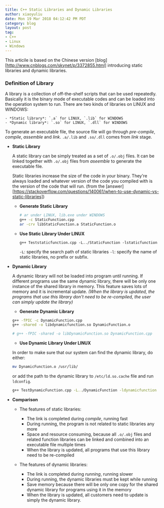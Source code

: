 ```yaml
---
title: C++ Static Libraries and Dynamic Libraries 
author: xiaoyuliu
date: Mon 19 Mar 2018 04:12:42 PM PDT
category: blog
layout: post
tag:
- C++
- Linux
- Windows
---
```


This articile is based on the Chinese version [blog][http://www.cnblogs.com/skynet/p/3372855.html] introducing static libraries and dynamic libraries.

### Definition of Library

A library is a collection of off-the-shelf scripts that can be used repeatedly. Basically it is the binary mode of executable codes and can be loaded into the operation system to run. There are two kinds of libraries on LINUX and WINDOWS:
    
    - *Static library*: `.a` for LINUX, `.lib` for WINDOWS
    - *Dynamic library*: `.so` for LINUX, `.dll` for WINDOWS

To generate an executable file, the source file will go through *pre-compile*, *compile*, *assemble* and *link*. `.a/.lib` and `.so/.dll` comes from *link* stage.

- **Static Library**
    
    A static library can be simply treated as a set of `.o/.obj` files. It can be linked together with `.o/.obj` files from *aseemble* to generate the executable file. 

    Static libraries increase the size of the code in your binary. They're always loaded and whatever version of the code you compiled with is the version of the code that will run. (from the [answer][https://stackoverflow.com/questions/140061/when-to-use-dynamic-vs-static-libraries])

    - **Generate Static Library**
    
        ```bash
        # ar under LINUX, lib.exe under WINDOWS
        g++ -c StaticFunction.cpp
        ar -crv libStaticFunction.a StaticFunction.o
        ```

    - **Use Static Library Under LINUX**
        
        ```
        g++ Teststaticfunction.cpp -L../StaticFunction -lstaticfunction
        ```

        `-L`: specify the search path of static libraries
        `-l`: specify the name of static libraries, no prefix or subfix.

- **Dynamic Library**

    A dynamic library will not be loaded into program until running. If different programs use the same dynamic library, there will be only one instance of the shared library in memory. This feature saves lots of memory and it is incremental update. *(When the library is updated, the programs that use this library don't need to be re-compiled, the user can simply update the library)*

    - **Generate Dynamic Library**
    
    ```bash
    g++ -fPIC -c DynamicFunction.cpp
    g++ -shared -o libdynamicfunction.so DynamicFunction.o

    # g++ -fPIC -shared -o libDynamicFunction.so DynamicFunction.cpp
    ```

    - **Use Dynamic Library Under LINUX**

    In order to make sure that our system can find the dynamic library, do either: 

    ```bash
    mv DynamicFunction.o /usr/lib/
    ```

    or add the path to the dynamic library to `/etc/ld.so.cache` file and run `ldconfig`.

    ```bash
    g++ TestDynamicFunction.cpp -L../DynamicFunction -ldynamicfunction
    ```


- **Comparison**

    - The features of static libraries:
        + The link is completed during *compile*, running fast
        + During running, the program is not related to static libraries any more
        + Space and resource consuming, because all `.o/.obj` files and related function libraries can be linked and combined into an executable file multiple times
        + When the library is updated, all programs that use this library need to be re-compiled

    - The features of dynamic libraries:
        + The link is completed during *running*, running slower
        + During running, the dynamic libraries must be kept while running
        + Save memory because there will be only one copy for the shared dynamic library for programs using it in the memory
        + When the library is updated, all customers need to update is simply the dynamic library.
